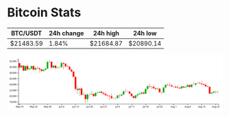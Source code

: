 # Bitcoin Stats

BTC/USDT|24h change|24h high|24h low|
|---|---|---|---|
|$21483.59|1.84%|$21684.87|$20890.14|

<img src="./chart.svg">

